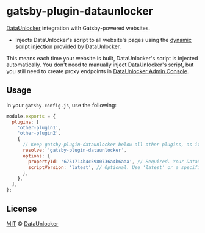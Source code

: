 # gatsby-plugin-dataunlocker

[DataUnlocker](https://dataunlocker.com) integration with Gatsby-powered websites.

- Injects DataUnlocker's script to all website's pages using the
  [dynamic script injection](https://dataunlocker.com/docs/install/script/dynamic/)
  provided by DataUnlocker.

This means each time your website is built, DataUnlocker's script is injected automatically.
You don't need to manually inject DataUnlocker's script, but you still need to create proxy
endpoints in [DataUnlocker Admin Console](https://admin.dataunlocker.com/).

## Usage

In your `gatsby-config.js`, use the following:

```javascript
module.exports = {
  plugins: [
    'other-plugin1',
    'other-plugin2',
    {
      // Keep gatsby-plugin-dataunlocker below all other plugins, as it is a post-processing plugin.
      resolve: 'gatsby-plugin-dataunlocker',
      options: {
        propertyId: '6751714b4c5980736a4b6aaa', // Required. Your DataUnlocker property ID.
        scriptVersion: 'latest', // Optional. Use 'latest' or a specific script version like '3.0.3'.
      },
    },
  ],
};
```

## License

[MIT](LICENSE) © [DataUnlocker](https://dataunlocker.com)
